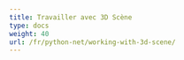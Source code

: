 ```yaml
---
title: Travailler avec 3D Scène
type: docs
weight: 40
url: /fr/python-net/working-with-3d-scene/
---
```

